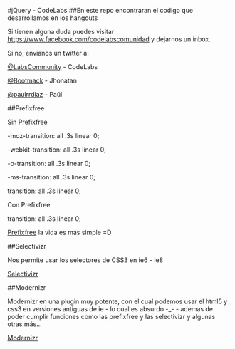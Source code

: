 #jQuery - CodeLabs
##En este repo encontraran el codigo que desarrollamos en los hangouts

Si tienen alguna duda puedes visitar <https://www.facebook.com/codelabscomunidad> y dejarnos un inbox.

Si no, envianos un twitter a:

[@LabsCommunity](https://twitter.com/LabsCommunity) - CodeLabs

[@Bootmack](https://twitter.com/Bootmack) - Jhonatan

[@paulrrdiaz](https://twitter.com/paulrrdiaz) - Paúl

##Prefixfree

Sin Prefixfree

-moz-transition: all .3s linear 0;

-webkit-transition: all .3s linear 0;

-o-transition: all .3s linear 0;

-ms-transition: all .3s linear 0;

transition: all .3s linear 0;

Con Prefixfree

transition: all .3s linear 0;

[Prefixfree](http://leaverou.github.io/prefixfree/) la vida es más simple =D

##Selectivizr

Nos permite usar los selectores de CSS3 en ie6 - ie8

[Selectivizr](http://selectivizr.com/)

##Modernizr

Modernizr en una plugin muy potente, con el cual podemos usar el html5 y css3 en versiones antiguas de ie - lo cual es absurdo -_- - ademas de poder cumplir funciones como las prefixfree y las selectivizr y algunas otras más...

[Modernizr](http://modernizr.com/)